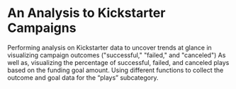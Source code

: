 # An Analysis to Kickstarter Campaigns
Performing analysis on Kickstarter data to uncover trends at glance in visualizing campaign outcomes ("successful," "failed," and "canceled") As well as, visualizing the percentage of successful, failed, and canceled plays based on the funding goal amount. Using different functions to collect the outcome and goal data for the “plays” subcategory. 
